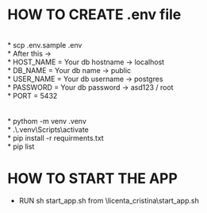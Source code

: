 # HOW TO CREATE .env file
<br />
* scp .env.sample .env<br />
* After this -> <br />
* HOST_NAME = Your db hostname -> localhost<br />
* DB_NAME = Your db name -> public<br />
* USER_NAME = Your db username -> postgres<br />
* PASSWORD = Your db password -> asd123 / root<br />
* PORT = 5432

<br />
<br />
<br />
* pythom -m venv .venv
<br />
* .\.venv\Scripts\activate
<br />
* pip install -r requirments.txt
<br />
* pip list



# HOW TO START THE APP

* RUN sh start_app.sh from \licenta_cristina\start_app.sh
